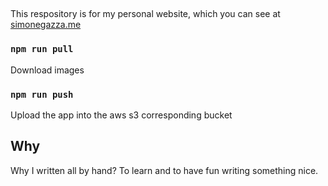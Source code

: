 ##
This respository is for my personal website, which you can see at [simonegazza.me](simonegazza.me)

### `npm run pull`
Download images

### `npm run push`
Upload the app into the aws s3 corresponding bucket

## Why
Why I written all by hand? To learn and to have fun writing something nice.
